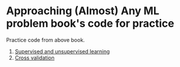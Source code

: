 # Approaching (Almost) Any ML problem book's code for practice

Practice code from above book. 

1. [Supervised and unsupervised learning](/1_Supervised_Unsupervised_Learning/)
2. [Cross validation](/2_Cross_Validation/)
